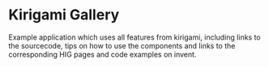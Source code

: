 # Kirigami Gallery

Example application which uses all features from kirigami, including links to the sourcecode, tips on how to use the components and links to the corresponding HIG pages and code examples on invent.
